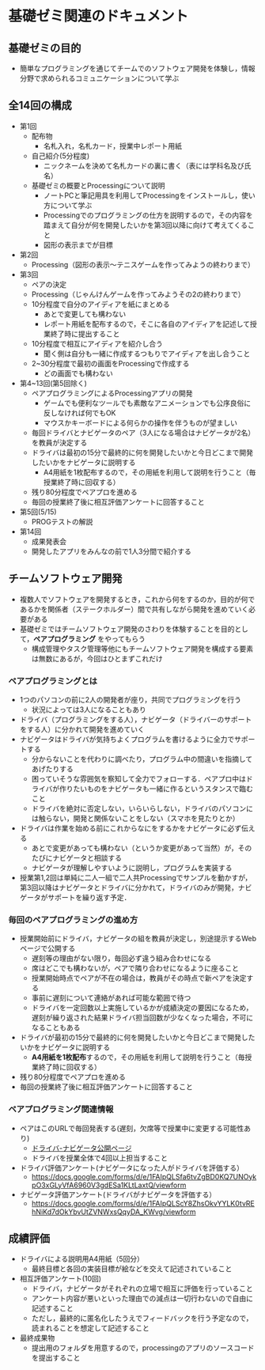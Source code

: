 # 基礎ゼミ関連のドキュメント

## 基礎ゼミの目的
- 簡単なプログラミングを通じてチームでのソフトウェア開発を体験し，情報分野で求められるコミュニケーションについて学ぶ

## 全14回の構成
- 第1回
  - 配布物
    - 名札入れ，名札カード，授業中レポート用紙
  - 自己紹介(5分程度)
    - ニックネームを決めて名札カードの裏に書く（表には学科名及び氏名）
  - 基礎ゼミの概要とProcessingについて説明
    - ノートPCと筆記用具を利用してProcessingをインストールし，使い方について学ぶ
    - Processingでのプログラミングの仕方を説明するので，その内容を踏まえて自分が何を開発したいかを第3回以降に向けて考えてくること
    - 図形の表示までが目標
- 第2回
  - Processing（図形の表示～テニスゲームを作ってみようの終わりまで）
- 第3回
  - ペアの決定
  - Processing（じゃんけんゲームを作ってみようその2の終わりまで）
  - 10分程度で自分のアイディアを紙にまとめる
    - あとで変更しても構わない
    - レポート用紙を配布するので，そこに各自のアイディアを記述して授業終了時に提出すること
  - 10分程度で相互にアイディアを紹介し合う
    - 聞く側は自分も一緒に作成するつもりでアイディアを出し合うこと
  - 2~30分程度で最初の画面をProcessingで作成する
    - どの画面でも構わない
- 第4~13回(第5回除く)
  - ペアプログラミングによるProcessingアプリの開発
    - ゲームでも便利なツールでも素敵なアニメーションでも公序良俗に反しなければ何でもOK
    - マウスかキーボードによる何らかの操作を伴うものが望ましい
  - 毎回ドライバとナビゲータのペア（3人になる場合はナビゲータが2名）を教員が決定する
  - ドライバは最初の15分で最終的に何を開発したいかと今日どこまで開発したいかをナビゲータに説明する
    - A4用紙を1枚配布するので，その用紙を利用して説明を行うこと（毎授業終了時に回収する）
  - 残り80分程度でペアプロを進める
  - 毎回の授業終了後に相互評価アンケートに回答すること
- 第5回(5/15)
  - PROGテストの解説
- 第14回
  - 成果発表会
  - 開発したアプリをみんなの前で1人3分間で紹介する

## チームソフトウェア開発
- 複数人でソフトウェアを開発するとき，これから何をするのか，目的が何であるかを関係者（ステークホルダー）間で共有しながら開発を進めていく必要がある
- 基礎ゼミではチームソフトウェア開発のさわりを体験することを目的として，**ペアプログラミング** をやってもらう
  - 構成管理やタスク管理等他にもチームソフトウェア開発を構成する要素は無数にあるが，今回はひとまずこれだけ

### ペアプログラミングとは
- 1つのパソコンの前に2人の開発者が座り，共同でプログラミングを行う
  - 状況によっては3人になることもあり
- ドライバ（プログラミングをする人），ナビゲータ（ドライバーのサポートをする人）に分かれて開発を進めていく
- ナビゲータはドライバが気持ちよくプログラムを書けるように全力でサポートする
  - 分からないことを代わりに調べたり，プログラム中の間違いを指摘してあげたりする
  - 困っていそうな雰囲気を察知して全力でフォローする．ペアプロ中はドライバが作りたいものをナビゲータも一緒に作るというスタンスで臨むこと
  - ドライバを絶対に否定しない，いらいらしない，ドライバのパソコンには触らない，開発と関係ないことをしない（スマホを見たりとか）
- ドライバは作業を始める前にこれからなにをするかをナビゲータに必ず伝える
  - あとで変更があっても構わない（というか変更があって当然）が，そのたびにナビゲータと相談する
  - ナビゲータが理解しやすいように説明し，プログラムを実装する
- 授業第1,2回は単純に二人一組で二人共Processingでサンプルを動かすが，第3回以降はナビゲータとドライバに分かれて，ドライバのみが開発，ナビゲータがサポートを繰り返す予定．

### 毎回のペアプログラミングの進め方
- 授業開始前にドライバ，ナビゲータの組を教員が決定し，別途提示するWebページで公開する
  - 遅刻等の理由がない限り，毎回必ず違う組み合わせになる
  - 席はどこでも構わないが，ペアで隣り合わせになるように座ること
  - 授業開始時点でペアが不在の場合は，教員がその時点で新ペアを決定する
  - 事前に遅刻について連絡があれば可能な範囲で待つ
  - ドライバを一定回数以上実施しているかが成績決定の要因になるため，遅刻が繰り返された結果ドライバ担当回数が少なくなった場合，不可になることもある
- ドライバが最初の15分で最終的に何を開発したいかと今日どこまで開発したいかをナビゲータに説明する
  - **A4用紙を1枚配布**するので，その用紙を利用して説明を行うこと（毎授業終了時に回収する）
- 残り80分程度でペアプロを進める
- 毎回の授業終了後に相互評価アンケートに回答すること

### ペアプログラミング関連情報
- ペアはこのURLで毎回発表する(遅刻，欠席等で授業中に変更する可能性あり)
  - [ドライバ-ナビゲータ公開ページ](https://oskit-my.sharepoint.com/:x:/g/personal/hiroshi_igaki_oit_ac_jp/EYOk5Nq_-htAtC_SgF7nKVoBxIs-XKh5ZCPvs8JYOPn3gg?e=kXEOi3)
  - ドライバを授業全体で4回以上担当すること
- ドライバ評価アンケート(ナビゲータになった人がドライバを評価する）
  - https://docs.google.com/forms/d/e/1FAIpQLSfa6tvZgBD0KQ7UNOykpO3xGLyVfA6960V3gdESa1KLtLaxtQ/viewform
- ナビゲータ評価アンケート(ドライバがナビゲータを評価する）
  - https://docs.google.com/forms/d/e/1FAIpQLScY8ZhsOkvYYLK0tvREhNiKd7dOkYbvUtZVNWxsQqyDA_KWvg/viewform


## 成績評価
- ドライバによる説明用A4用紙（5回分）
  - 最終目標と各回の実装目標が絵などを交えて記述されていること
- 相互評価アンケート(10回)
  - ドライバ，ナビゲータがそれぞれの立場で相互に評価を行っていること
  - アンケート内容が悪いといった理由での減点は一切行わないので自由に記述すること
  - ただし，最終的に匿名化したうえでフィードバックを行う予定なので，読まれることを想定して記述すること
- 最終成果物
  - 提出用のフォルダを用意するので，processingのアプリのソースコードを提出すること
